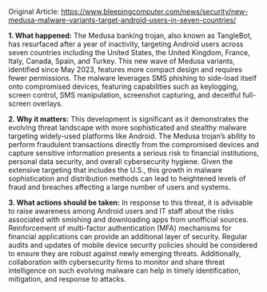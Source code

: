 Original Article: https://www.bleepingcomputer.com/news/security/new-medusa-malware-variants-target-android-users-in-seven-countries/

**1. What happened:**
The Medusa banking trojan, also known as TangleBot, has resurfaced after a year of inactivity, targeting Android users across seven countries including the United States, the United Kingdom, France, Italy, Canada, Spain, and Turkey. This new wave of Medusa variants, identified since May 2023, features more compact design and requires fewer permissions. The malware leverages SMS phishing to side-load itself onto compromised devices, featuring capabilities such as keylogging, screen control, SMS manipulation, screenshot capturing, and deceitful full-screen overlays.

**2. Why it matters:**
This development is significant as it demonstrates the evolving threat landscape with more sophisticated and stealthy malware targeting widely-used platforms like Android. The Medusa trojan’s ability to perform fraudulent transactions directly from the compromised devices and capture sensitive information presents a serious risk to financial institutions, personal data security, and overall cybersecurity hygiene. Given the extensive targeting that includes the U.S., this growth in malware sophistication and distribution methods can lead to heightened levels of fraud and breaches affecting a large number of users and systems.

**3. What actions should be taken:**
In response to this threat, it is advisable to raise awareness among Android users and IT staff about the risks associated with smishing and downloading apps from unofficial sources. Reinforcement of multi-factor authentication (MFA) mechanisms for financial applications can provide an additional layer of security. Regular audits and updates of mobile device security policies should be considered to ensure they are robust against newly emerging threats. Additionally, collaboration with cybersecurity firms to monitor and share threat intelligence on such evolving malware can help in timely identification, mitigation, and response to attacks.